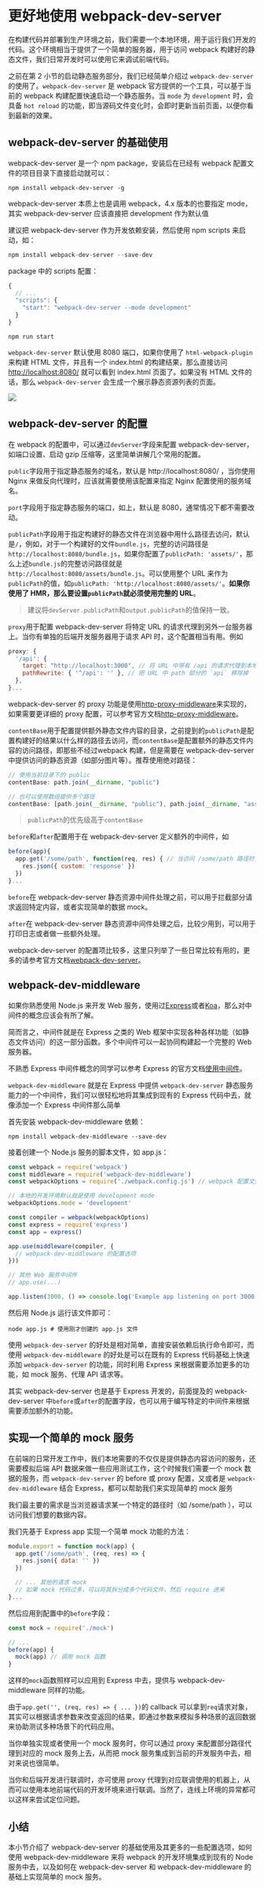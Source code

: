 # 更好地使用 webpack-dev-server

在构建代码并部署到生产环境之前，我们需要一个本地环境，用于运行我们开发的代码。这个环境相当于提供了一个简单的服务器，用于访问 webpack 构建好的静态文件，我们日常开发时可以使用它来调试前端代码。

之前在第 2 小节的启动静态服务部分，我们已经简单介绍过 `webpack-dev-server` 的使用了。`webpack-dev-server` 是 webpack 官方提供的一个工具，可以基于当前的 webpack 构建配置快速启动一个静态服务。当 `mode` 为 `development` 时，会具备 `hot reload` 的功能，即当源码文件变化时，会即时更新当前页面，以便你看到最新的效果。

## webpack-dev-server 的基础使用

webpack-dev-server 是一个 npm package，安装后在已经有 webpack 配置文件的项目目录下直接启动就可以：

```
npm install webpack-dev-server -g
```

webpack-dev-server 本质上也是调用 webpack，4.x 版本的也要指定 mode，其实 webpack-dev-server 应该直接把 development 作为默认值

建议把 webpack-dev-server 作为开发依赖安装，然后使用 npm scripts 来启动，如：

```js
npm install webpack-dev-server --save-dev
```

package 中的 scripts 配置：

```js
{
  // ...
  "scripts": {
    "start": "webpack-dev-server --mode development"
  }
}
```

```
npm run start
```

`webpack-dev-server` 默认使用 8080 端口，如果你使用了 `html-webpack-plugin` 来构建 HTML 文件，并且有一个 index.html 的构建结果，那么直接访问 [http://localhost:8080/](http://localhost:8080/) 就可以看到 index.html 页面了。如果没有 HTML 文件的话，那么 `webpack-dev-server` 会生成一个展示静态资源列表的页面。

![](/assets/webpack03)

## webpack-dev-server 的配置

在 webpack 的配置中，可以通过`devServer`字段来配置 webpack-dev-server，如端口设置、启动 gzip 压缩等，这里简单讲解几个常用的配置。

`public`字段用于指定静态服务的域名，默认是 http://localhost:8080/ ，当你使用 Nginx 来做反向代理时，应该就需要使用该配置来指定 Nginx 配置使用的服务域名。

`port`字段用于指定静态服务的端口，如上，默认是 8080，通常情况下都不需要改动。

`publicPath`字段用于指定构建好的静态文件在浏览器中用什么路径去访问，默认是`/`，例如，对于一个构建好的文件`bundle.js`，完整的访问路径是`http://localhost:8080/bundle.js`，如果你配置了`publicPath: 'assets/'`，那么上述`bundle.js`的完整访问路径就是`http://localhost:8080/assets/bundle.js`。可以使用整个 URL 来作为`publicPath`的值，如`publicPath: 'http://localhost:8080/assets/'`。**如果你使用了 HMR，那么要设置`publicPath`就必须使用完整的 URL**。

> 建议将`devServer.publicPath`和`output.publicPath`的值保持一致。

`proxy`用于配置 webpack-dev-server 将特定 URL 的请求代理到另外一台服务器上。当你有单独的后端开发服务器用于请求 API 时，这个配置相当有用。例如

```js
proxy: {
  '/api': {
    target: "http://localhost:3000", // 将 URL 中带有 /api 的请求代理到本地的 3000 端口的服务上
    pathRewrite: { '^/api': '' }, // 把 URL 中 path 部分的 `api` 移除掉
  },
}...
```

webpack-dev-server 的 proxy 功能是使用[http-proxy-middleware](https://link.juejin.im/?target=https%3A%2F%2Fgithub.com%2Fchimurai%2Fhttp-proxy-middleware)来实现的，如果需要更详细的 proxy 配置，可以参考官方文档[http-proxy-middleware](https://link.juejin.im/?target=https%3A%2F%2Fgithub.com%2Fchimurai%2Fhttp-proxy-middleware%23example)。

`contentBase`用于配置提供额外静态文件内容的目录，之前提到的`publicPath`是配置构建好的结果以什么样的路径去访问，而`contentBase`是配置额外的静态文件内容的访问路径，即那些不经过webpack 构建，但是需要在 webpack-dev-server 中提供访问的静态资源（如部分图片等）。推荐使用绝对路径：

```js
// 使用当前目录下的 public
contentBase: path.join(__dirname, "public") 

// 也可以使用数组提供多个路径
contentBase: [path.join(__dirname, "public"), path.join(__dirname, "assets")]
```

> `publicPath`的优先级高于`contentBase`

`before`和`after`配置用于在 webpack-dev-server 定义额外的中间件，如

```js
before(app){
  app.get('/some/path', function(req, res) { // 当访问 /some/path 路径时，返回自定义的 json 数据
    res.json({ custom: 'response' })
  })
}...
```

`before`在 webpack-dev-server 静态资源中间件处理之前，可以用于拦截部分请求返回特定内容，或者实现简单的数据 mock。

`after`在 webpack-dev-server 静态资源中间件处理之后，比较少用到，可以用于打印日志或者做一些额外处理。

 webpack-dev-server 的配置项比较多，这里只列举了一些日常比较有用的，更多的请参考官方文档[webpack-dev-server](https://link.juejin.im/?target=https%3A%2F%2Fdoc.webpack-china.org%2Fconfiguration%2Fdev-server%2F)。

## webpack-dev-middleware

如果你熟悉使用 Node.js 来开发 Web 服务，使用过[Express](https://link.juejin.im/?target=https%3A%2F%2Fexpressjs.com%2F)或者[Koa](https://link.juejin.im/?target=http%3A%2F%2Fkoajs.com%2F)，那么对中间件的概念应该会有所了解。

简而言之，中间件就是在 Express 之类的 Web 框架中实现各种各样功能（如静态文件访问）的这一部分函数。多个中间件可以一起协同构建起一个完整的 Web 服务器。

不熟悉 Express 中间件概念的同学可以参考 Express 的官方文档[使用中间件](https://link.juejin.im/?target=http%3A%2F%2Fwww.expressjs.com.cn%2Fguide%2Fusing-middleware.html)。

`webpack-dev-middleware` 就是在 Express 中提供 `webpack-dev-server` 静态服务能力的一个中间件，我们可以很轻松地将其集成到现有的 Express 代码中去，就像添加一个 Express 中间件那么简单

首先安装 webpack-dev-middleware 依赖：

```
npm install webpack-dev-middleware --save-dev
```

接着创建一个 Node.js 服务的脚本文件，如 app.js：

```js
const webpack = require('webpack')
const middleware = require('webpack-dev-middleware')
const webpackOptions = require('./webpack.config.js') // webpack 配置文件的路径

// 本地的开发环境默认就是使用 development mode
webpackOptions.mode = 'development'

const compiler = webpack(webpackOptions)
const express = require('express')
const app = express()

app.use(middleware(compiler, {
  // webpack-dev-middleware 的配置选项
}))

// 其他 Web 服务中间件
// app.use(...)

app.listen(3000, () => console.log('Example app listening on port 3000!'))...
```

然后用 Node.js 运行该文件即可：

```
node app.js # 使用刚才创建的 app.js 文件
```

使用 `webpack-dev-server` 的好处是相对简单，直接安装依赖后执行命令即可，而使用 `webpack-dev-middleware` 的好处是可以在既有的 Express 代码基础上快速添加 `webpack-dev-server` 的功能，同时利用 Express 来根据需要添加更多的功能，如 mock 服务、代理 API 请求等。

其实 webpack-dev-server 也是基于 Express 开发的，前面提及的 webpack-dev-server 中`before`或`after`的配置字段，也可以用于编写特定的中间件来根据需要添加额外的功能。

## 实现一个简单的 mock 服务

 在前端的日常开发工作中，我们本地需要的不仅仅是提供静态内容访问的服务，还需要模拟后端 API 数据来做一些应用测试工作，这个时候我们需要一个 mock 数据的服务，而 `webpack-dev-server` 的 before 或 proxy 配置，又或者是 `webpack-dev-middleware` 结合 Express，都可以帮助我们来实现简单的 mock 服务

我们最主要的需求是当浏览器请求某一个特定的路径时（如 /some/path ），可以访问我们想要的数据内容。

我们先基于 Express app 实现一个简单 mock 功能的方法：

```js
module.export = function mock(app) {
  app.get('/some/path', (req, res) => {
    res.json({ data: '' })
  })

  // ... 其他的请求 mock
  // 如果 mock 代码过多，可以将其拆分成多个代码文件，然后 require 进来
}...
```

然后应用到配置中的`before`字段：

```js
const mock = require('./mock')

// ...
before(app) {
  mock(app) // 调用 mock 函数
}
```

这样的`mock`函数照样可以应用到 Express 中去，提供与 webpack-dev-middleware 同样的功能。

由于`app.get('', (req, res) => { ... })`的 callback 可以拿到`req`请求对象，其实可以根据请求参数来改变返回的结果，即通过参数来模拟多种场景的返回数据来协助测试多种场景下的代码应用。

当你单独实现或者使用一个 mock 服务时，你可以通过 proxy 来配置部分路径代理到对应的 mock 服务上去，从而把 mock 服务集成到当前的开发服务中去，相对来说也很简单。

当你和后端开发进行联调时，亦可使用 proxy 代理到对应联调使用的机器上，从而可以使用本地前端代码的开发环境来进行联调。当然了，连线上环境的异常都可以这样来尝试定位问题。

## 小结

 本小节介绍了 webpack-dev-server 的基础使用及其更多的一些配置选项，如何使用 webpack-dev-middleware 来将 webpack 的开发环境集成到现有的 Node 服务中去，以及如何在 webpack-dev-server 和 webpack-dev-middleware 的基础上实现简单的 mock 服务。



